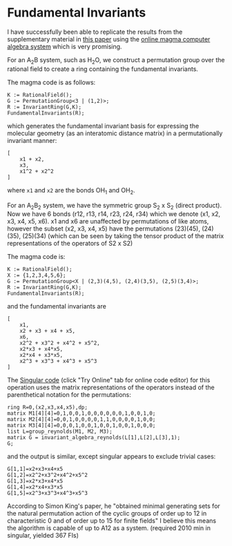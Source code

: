 # Fundamental Invariants #


I have successfully been able to replicate the results from the supplementary
material in [this paper](https://aip.scitation.org/doi/suppl/10.1063/1.4961454)
using the [online magma computer algebra system](http://magma.maths.usyd.edu.au/calc/) which is very promising.


For an A<sub>2</sub>B system, such as H<sub>2</sub>O, we construct a permutation group
over the rational field to create a ring containing the fundamental invariants.

The magma code is as follows:  
```
K := RationalField();
G := PermutationGroup<3 | (1,2)>;
R := InvariantRing(G,K); 
FundamentalInvariants(R);
```

which generates the fundamental invariant basis for expressing the 
molecular geometry (as an interatomic distance matrix) in a permutationally invariant manner:
```
[
    x1 + x2,
    x3,
    x1^2 + x2^2
]
```

where `x1` and `x2` are the bonds OH<sub>1</sub> and OH<sub>2</sub>.

For an A<sub>2</sub>B<sub>2</sub> system, we have the symmetric group S<sub>2</sub> x S<sub>2</sub> (direct product).
Now we have 6 bonds (r12, r13, r14, r23, r24, r34) which we denote (x1, x2, x3, x4, x5, x6).
x1 and x6 are unaffected by permutations of like atoms, however the subset (x2, x3, x4, x5) have the permutations
(23)(45), (24)(35), (25)(34) (which can be seen by taking the tensor product of the matrix representations of the operators of S2 x S2)  

The magma code is:
```
K := RationalField();
X := {1,2,3,4,5,6};
G := PermutationGroup<X | (2,3)(4,5), (2,4)(3,5), (2,5)(3,4)>;
R := InvariantRing(G,K);
FundamentalInvariants(R);
```
and the fundamental invariants are 
```
[
    x1,
    x2 + x3 + x4 + x5,
    x6,
    x2^2 + x3^2 + x4^2 + x5^2,
    x2*x3 + x4*x5,
    x2*x4 + x3*x5,
    x2^3 + x3^3 + x4^3 + x5^3
]
```

The [Singular code](https://www.singular.uni-kl.de/) (click "Try Online" tab for online code editor) for this operation uses the matrix representations of the operators instead of the parenthetical notation for the permutations:
```
ring R=0,(x2,x3,x4,x5),dp;
matrix M1[4][4]=0,1,0,0,1,0,0,0,0,0,0,1,0,0,1,0;
matrix M2[4][4]=0,0,1,0,0,0,0,1,1,0,0,0,0,1,0,0;
matrix M3[4][4]=0,0,0,1,0,0,1,0,0,1,0,0,1,0,0,0;
list L=group_reynolds(M1, M2, M3);
matrix G = invariant_algebra_reynolds(L[1],L[2],L[3],1);
G;
```
and the output is similar, except singular appears to exclude trivial cases:
```
G[1,1]=x2+x3+x4+x5
G[1,2]=x2^2+x3^2+x4^2+x5^2
G[1,3]=x2*x3+x4*x5
G[1,4]=x2*x4+x3*x5
G[1,5]=x2^3+x3^3+x4^3+x5^3
```

According to Simon King's paper, he "obtained minimal generating sets for the natural permutation action of the cyclic groups of order up to 12 in characteristic 0 and of order up to 15 for finite fields"
I believe this means the algorithm is capable of up to A12 as a system. (required 2010 min in singular, yielded 367 FIs)
